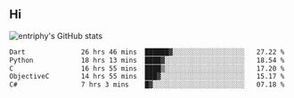 ## Hi
![entriphy's GitHub stats](https://github-readme-stats.vercel.app/api?username=entriphy&show_icons=true&title_color=2196F3&bg_color=212121&text_color=FAFAFA&hide_border=true)
<!--START_SECTION:waka-->

```txt
Dart              26 hrs 46 mins  ██████▓░░░░░░░░░░░░░░░░░░   27.22 %
Python            18 hrs 13 mins  ████▓░░░░░░░░░░░░░░░░░░░░   18.54 %
C                 16 hrs 55 mins  ████▒░░░░░░░░░░░░░░░░░░░░   17.20 %
ObjectiveC        14 hrs 55 mins  ███▓░░░░░░░░░░░░░░░░░░░░░   15.17 %
C#                7 hrs 3 mins    █▓░░░░░░░░░░░░░░░░░░░░░░░   07.18 %
```

<!--END_SECTION:waka-->
